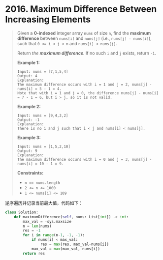 # 2016. Maximum Difference Between Increasing Elements

> Given a **0-indexed** integer array `nums` of size `n`, find the **maximum difference** between `nums[i]` and `nums[j]` (i.e., `nums[j] - nums[i]`), such that `0 <= i < j < n` and `nums[i] < nums[j]`.
>
> Return *the **maximum difference**.* If no such `i` and `j` exists, return `-1`.
>
>  
>
> **Example 1:**
>
> ```
> Input: nums = [7,1,5,4]
> Output: 4
> Explanation:
> The maximum difference occurs with i = 1 and j = 2, nums[j] - nums[i] = 5 - 1 = 4.
> Note that with i = 1 and j = 0, the difference nums[j] - nums[i] = 7 - 1 = 6, but i > j, so it is not valid.
> ```
>
> **Example 2:**
>
> ```
> Input: nums = [9,4,3,2]
> Output: -1
> Explanation:
> There is no i and j such that i < j and nums[i] < nums[j].
> ```
>
> **Example 3:**
>
> ```
> Input: nums = [1,5,2,10]
> Output: 9
> Explanation:
> The maximum difference occurs with i = 0 and j = 3, nums[j] - nums[i] = 10 - 1 = 9.
> ```
>
>  
>
> **Constraints:**
>
> - `n == nums.length`
> - `2 <= n <= 1000`
> - `1 <= nums[i] <= 109`

逆序遍历并记录当前最大值，代码如下：

```python
class Solution:
    def maximumDifference(self, nums: List[int]) -> int:
        max_val = -sys.maxsize
        n = len(nums)
        res = -1
        for i in range(n-1, -1, -1):
            if nums[i] < max_val:
                res = max(res, max_val-nums[i])
            max_val = max(max_val, nums[i])
        return res
```

